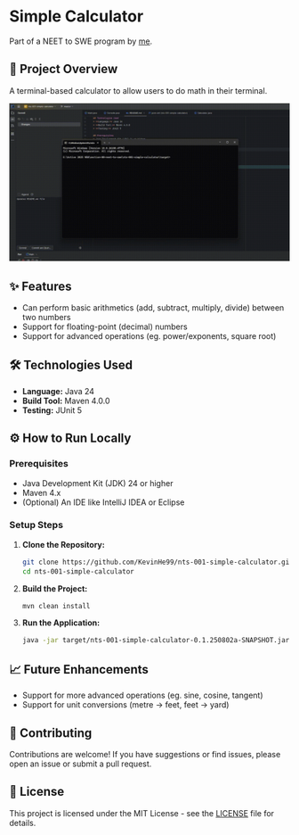 # Simple Calculator
Part of a NEET to SWE program by [me](https://github.com/kevinhe99).

## 🚀 Project Overview
A terminal-based calculator to allow users to do math in their terminal.

![Demonstration of the application](/public/output.gif)

## ✨ Features
* Can perform basic arithmetics (add, subtract, multiply, divide) between two numbers
* Support for floating-point (decimal) numbers 
* Support for advanced operations (eg. power/exponents, square root)

## 🛠️ Technologies Used
* **Language:** Java 24
* **Build Tool:** Maven 4.0.0
* **Testing:** JUnit 5

## ⚙️ How to Run Locally

### Prerequisites
* Java Development Kit (JDK) 24 or higher
* Maven 4.x
* (Optional) An IDE like IntelliJ IDEA or Eclipse

### Setup Steps

1.  **Clone the Repository:**
    ```bash
    git clone https://github.com/KevinHe99/nts-001-simple-calculator.git
    cd nts-001-simple-calculator
    ```
    
2. **Build the Project:**
    ```bash
    mvn clean install
    ```

3.  **Run the Application:**
    ```bash
    java -jar target/nts-001-simple-calculator-0.1.250802a-SNAPSHOT.jar
    ```

## 📈 Future Enhancements
* Support for more advanced operations (eg. sine, cosine, tangent)
* Support for unit conversions (metre -> feet, feet -> yard)

## 🤝 Contributing
Contributions are welcome! If you have suggestions or find issues, please open an issue or submit a pull request.

## 📄 License
This project is licensed under the MIT License - see the [LICENSE](LICENSE.md) file for details.